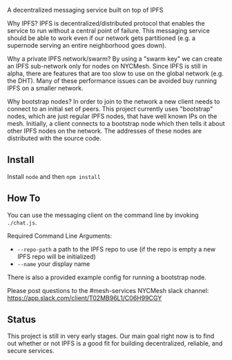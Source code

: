 A decentralized messaging service built on top of IPFS

Why IPFS? IPFS is decentralized/distributed protocol that enables the service to run without a central point of failure. This messaging service should be able to work even if our network gets partitioned (e.g. a supernode serving an entire neighborhood goes down).

Why a private IPFS network/swarm? By using a "swarm key" we can create an IPFS sub-network only for nodes on NYCMesh. Since IPFS is still in alpha, there are features that are too slow to use on the global network (e.g. the DHT). Many of these performance issues can be avoided buy running IPFS on a smaller network.

Why bootstrap nodes? In order to join to the network a new client needs to connect to an initial set of peers. This project currently uses "bootstrap" nodes, which are just regular IPFS nodes, that have well known IPs on the mesh. Initially, a client connects to a bootstrap node which then tells it about other IPFS nodes on the network. The addresses of these nodes are distributed with the source code.

## Install

Install `node` and then `npm install`

## How To

You can use the messaging client on the command line by invoking `./chat.js`.

Required Command Line Arguments:
- `--repo-path` a path to the IPFS repo to use (if the repo is empty a new IPFS repo will be initialized)
- `--name` your display name

There is also a provided example config for running a bootstrap node.

Please post questions to the #mesh-services NYCMesh slack channel: https://app.slack.com/client/T02MB96L1/C06H99CGY

## Status

This project is still in very early stages. Our main goal right now is to find out whether or not IPFS is a good fit for building decentralized, reliable, and secure services.
